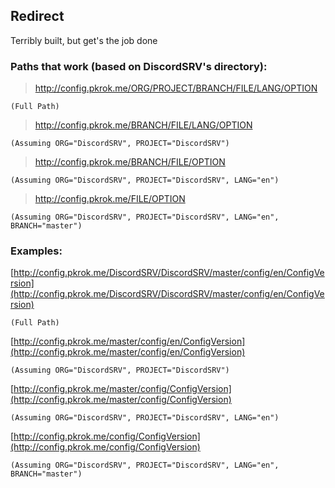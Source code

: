 ## Redirect
Terribly built, but get's the job done
### Paths that work (based on DiscordSRV's directory):

> http://config.pkrok.me/ORG/PROJECT/BRANCH/FILE/LANG/OPTION

`(Full Path)`

> http://config.pkrok.me/BRANCH/FILE/LANG/OPTION

`(Assuming ORG="DiscordSRV", PROJECT="DiscordSRV")`

> http://config.pkrok.me/BRANCH/FILE/OPTION

`(Assuming ORG="DiscordSRV", PROJECT="DiscordSRV", LANG="en")`

> http://config.pkrok.me/FILE/OPTION

`(Assuming ORG="DiscordSRV", PROJECT="DiscordSRV", LANG="en", BRANCH="master")`

### Examples:

[http://config.pkrok.me/DiscordSRV/DiscordSRV/master/config/en/ConfigVersion](http://config.pkrok.me/DiscordSRV/DiscordSRV/master/config/en/ConfigVersion)

`(Full Path)`

[http://config.pkrok.me/master/config/en/ConfigVersion](http://config.pkrok.me/master/config/en/ConfigVersion)

`(Assuming ORG="DiscordSRV", PROJECT="DiscordSRV")`

[http://config.pkrok.me/master/config/ConfigVersion](http://config.pkrok.me/master/config/ConfigVersion)

`(Assuming ORG="DiscordSRV", PROJECT="DiscordSRV", LANG="en")`

[http://config.pkrok.me/config/ConfigVersion](http://config.pkrok.me/config/ConfigVersion)

`(Assuming ORG="DiscordSRV", PROJECT="DiscordSRV", LANG="en", BRANCH="master")`